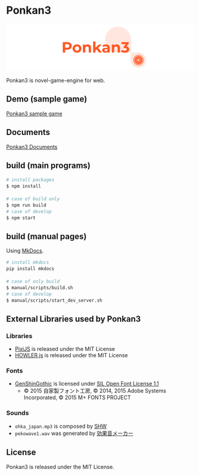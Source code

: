 # Ponkan3

![Ponkan3 logo](images/ponkan3-logo-landscape2.png)

Ponkan3 is novel-game-engine for web.

## Demo (sample game)

[Ponkan3 sample game](http://okayumoka.github.io/ponkan3-samplegame)

## Documents

[Ponkan3 Documents](http://okayumoka.github.io/ponkan3-docs)

## build (main programs)

```bash
# install packages
$ npm install

# case of build only
$ npm run build
# case of develop
$ npm start
```

## build (manual pages)

Using [MkDocs](https://github.com/mkdocs/mkdocs/).

```bash
# install mkdocs
pip install mkdocs

# case of only build
$ manual/scripts/build.sh
# case of develop
$ manual/scripts/start_dev_server.sh
```

## External Libraries used by Ponkan3

### Libraries

- [PixiJS](https://github.com/pixijs/pixi.js) is released under the MIT License
- [HOWLER.js](https://github.com/goldfire/howler.js) is released under the MIT License

### Fonts

- [GenShinGothic](http://jikasei.me/font/genshin/) is licensed under [SIL Open Font License 1.1](http://scripts.sil.org/OFL)
  - © 2015 自家製フォント工房, © 2014, 2015 Adobe Systems Incorporated, © 2015 M+ FONTS PROJECT

### Sounds

- `ohka_japan.mp3` is composed by [SHW](http://shw.in)
- `pekowave1.wav` was generated by [効果音メーカー](https://www.peko-step.com/tool/soundeffect/)

## License

Ponkan3 is released under the MIT License.
